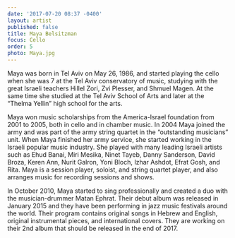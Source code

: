 ```yaml
---
date: '2017-07-20 08:37 -0400'
layout: artist
published: false
title: Maya Belsitzman
focus: Cello
order: 5
photo: Maya.jpg
---
```

Maya was born in Tel Aviv on May 26, 1986, and started playing the cello when she was 7 at the Tel Aviv conservatory of music, studying with the great Israeli teachers Hillel Zori, Zvi Plesser, and Shmuel Magen. At the same time she studied at the Tel Aviv School of Arts and later at the “Thelma Yellin” high school for the arts. 

Maya won music scholarships from the America-Israel foundation from 2001 to 2005, both in cello and in chamber music. In 2004 Maya joined the army and was part of the army string quartet in the “outstanding musicians” unit. When Maya finished her army service, she started working in the Israeli popular music industry. She played with many leading Israeli artists such as Ehud Banai, Miri Mesika, Ninet Tayeb, Danny Sanderson, David Broza, Keren Ann, Nurit Galron, Yoni Bloch, Izhar Ashdot, Efrat Gosh, and Rita. Maya is a session player, soloist, and string quartet player, and also arranges music for recording sessions and shows. 

In October 2010, Maya started to sing professionally and created a duo with the musician-drummer Matan Ephrat. Their debut album was released in January 2015 and they have been performing in jazz music festivals around the world. Their program contains original songs in Hebrew and English, original instrumental pieces, and international covers. They are working on their 2nd album that should be released in the end of 2017.
